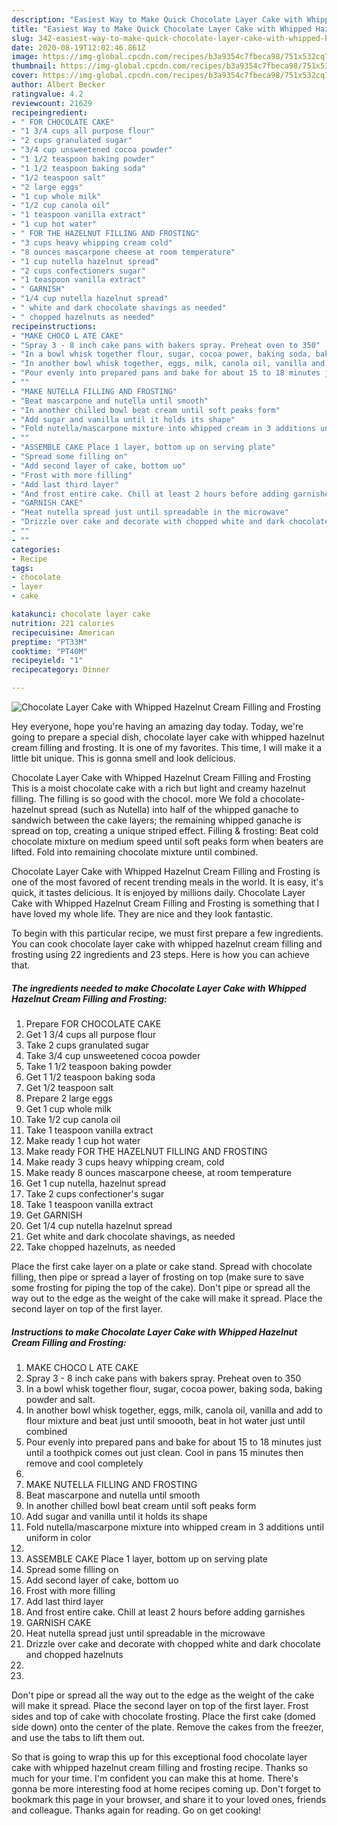 ```yaml
---
description: "Easiest Way to Make Quick Chocolate Layer Cake with Whipped Hazelnut Cream Filling and Frosting"
title: "Easiest Way to Make Quick Chocolate Layer Cake with Whipped Hazelnut Cream Filling and Frosting"
slug: 342-easiest-way-to-make-quick-chocolate-layer-cake-with-whipped-hazelnut-cream-filling-and-frosting
date: 2020-08-19T12:02:46.861Z
image: https://img-global.cpcdn.com/recipes/b3a9354c7fbeca98/751x532cq70/chocolate-layer-cake-with-whipped-hazelnut-cream-filling-and-frosting-recipe-main-photo.jpg
thumbnail: https://img-global.cpcdn.com/recipes/b3a9354c7fbeca98/751x532cq70/chocolate-layer-cake-with-whipped-hazelnut-cream-filling-and-frosting-recipe-main-photo.jpg
cover: https://img-global.cpcdn.com/recipes/b3a9354c7fbeca98/751x532cq70/chocolate-layer-cake-with-whipped-hazelnut-cream-filling-and-frosting-recipe-main-photo.jpg
author: Albert Becker
ratingvalue: 4.2
reviewcount: 21629
recipeingredient:
- " FOR CHOCOLATE CAKE"
- "1 3/4 cups all purpose flour"
- "2 cups granulated sugar"
- "3/4 cup unsweetened cocoa powder"
- "1 1/2 teaspoon baking powder"
- "1 1/2 teaspoon baking soda"
- "1/2 teaspoon salt"
- "2 large eggs"
- "1 cup whole milk"
- "1/2 cup canola oil"
- "1 teaspoon vanilla extract"
- "1 cup hot water"
- " FOR THE HAZELNUT FILLING AND FROSTING"
- "3 cups heavy whipping cream cold"
- "8 ounces mascarpone cheese at room temperature"
- "1 cup nutella hazelnut spread"
- "2 cups confectioners sugar"
- "1 teaspoon vanilla extract"
- " GARNISH"
- "1/4 cup nutella hazelnut spread"
- " white and dark chocolate shavings as needed"
- " chopped hazelnuts as needed"
recipeinstructions:
- "MAKE CHOCO L ATE CAKE"
- "Spray 3 - 8 inch cake pans with bakers spray. Preheat oven to 350"
- "In a bowl whisk together flour, sugar, cocoa power, baking soda, baking powder and salt."
- "In another bowl whisk together, eggs, milk, canola oil, vanilla and add to flour mixture and beat just until smoooth, beat in hot water just until combined"
- "Pour evenly into prepared pans and bake for about 15 to 18 minutes just until a toothpick comes out just clean. Cool in pans 15 minutes then remove and cool completely"
- ""
- "MAKE NUTELLA FILLING AND FROSTING"
- "Beat mascarpone and nutella until smooth"
- "In another chilled bowl beat cream until soft peaks form"
- "Add sugar and vanilla until it holds its shape"
- "Fold nutella/mascarpone mixture into whipped cream in 3 additions until uniform in color"
- ""
- "ASSEMBLE CAKE Place 1 layer, bottom up on serving plate"
- "Spread some filling on"
- "Add second layer of cake, bottom uo"
- "Frost with more filling"
- "Add last third layer"
- "And frost entire cake. Chill at least 2 hours before adding garnishes"
- "GARNISH CAKE"
- "Heat nutella spread just until spreadable in the microwave"
- "Drizzle over cake and decorate with chopped white and dark chocolate and chopped hazelnuts"
- ""
- ""
categories:
- Recipe
tags:
- chocolate
- layer
- cake

katakunci: chocolate layer cake 
nutrition: 221 calories
recipecuisine: American
preptime: "PT33M"
cooktime: "PT40M"
recipeyield: "1"
recipecategory: Dinner

---
```



![Chocolate Layer Cake with Whipped Hazelnut Cream Filling and Frosting](https://img-global.cpcdn.com/recipes/b3a9354c7fbeca98/751x532cq70/chocolate-layer-cake-with-whipped-hazelnut-cream-filling-and-frosting-recipe-main-photo.jpg)

Hey everyone, hope you're having an amazing day today. Today, we're going to prepare a special dish, chocolate layer cake with whipped hazelnut cream filling and frosting. It is one of my favorites. This time, I will make it a little bit unique. This is gonna smell and look delicious.

Chocolate Layer Cake with Whipped Hazelnut Cream Filling and Frosting This is a moist chocolate cake with a rich but light and creamy hazelnut filling. The filling is so good with the chocol. more We fold a chocolate-hazelnut spread (such as Nutella) into half of the whipped ganache to sandwich between the cake layers; the remaining whipped ganache is spread on top, creating a unique striped effect. Filling &amp; frosting: Beat cold chocolate mixture on medium speed until soft peaks form when beaters are lifted. Fold into remaining chocolate mixture until combined.

Chocolate Layer Cake with Whipped Hazelnut Cream Filling and Frosting is one of the most favored of recent trending meals in the world. It is easy, it's quick, it tastes delicious. It is enjoyed by millions daily. Chocolate Layer Cake with Whipped Hazelnut Cream Filling and Frosting is something that I have loved my whole life. They are nice and they look fantastic.


To begin with this particular recipe, we must first prepare a few ingredients. You can cook chocolate layer cake with whipped hazelnut cream filling and frosting using 22 ingredients and 23 steps. Here is how you can achieve that.

<!--inarticleads1-->

##### The ingredients needed to make Chocolate Layer Cake with Whipped Hazelnut Cream Filling and Frosting:

1. Prepare  FOR CHOCOLATE CAKE
1. Get 1 3/4 cups all purpose flour
1. Take 2 cups granulated sugar
1. Take 3/4 cup unsweetened cocoa powder
1. Take 1 1/2 teaspoon baking powder
1. Get 1 1/2 teaspoon baking soda
1. Get 1/2 teaspoon salt
1. Prepare 2 large eggs
1. Get 1 cup whole milk
1. Take 1/2 cup canola oil
1. Take 1 teaspoon vanilla extract
1. Make ready 1 cup hot water
1. Make ready  FOR THE HAZELNUT FILLING AND FROSTING
1. Make ready 3 cups heavy whipping cream, cold
1. Make ready 8 ounces mascarpone cheese, at room temperature
1. Get 1 cup nutella, hazelnut spread
1. Take 2 cups confectioner&#39;s sugar
1. Take 1 teaspoon vanilla extract
1. Get  GARNISH
1. Get 1/4 cup nutella hazelnut spread
1. Get  white and dark chocolate shavings, as needed
1. Take  chopped hazelnuts, as needed


Place the first cake layer on a plate or cake stand. Spread with chocolate filling, then pipe or spread a layer of frosting on top (make sure to save some frosting for piping the top of the cake). Don&#39;t pipe or spread all the way out to the edge as the weight of the cake will make it spread. Place the second layer on top of the first layer. 

<!--inarticleads2-->

##### Instructions to make Chocolate Layer Cake with Whipped Hazelnut Cream Filling and Frosting:

1. MAKE CHOCO L ATE CAKE
1. Spray 3 - 8 inch cake pans with bakers spray. Preheat oven to 350
1. In a bowl whisk together flour, sugar, cocoa power, baking soda, baking powder and salt.
1. In another bowl whisk together, eggs, milk, canola oil, vanilla and add to flour mixture and beat just until smoooth, beat in hot water just until combined
1. Pour evenly into prepared pans and bake for about 15 to 18 minutes just until a toothpick comes out just clean. Cool in pans 15 minutes then remove and cool completely
1. 
1. MAKE NUTELLA FILLING AND FROSTING
1. Beat mascarpone and nutella until smooth
1. In another chilled bowl beat cream until soft peaks form
1. Add sugar and vanilla until it holds its shape
1. Fold nutella/mascarpone mixture into whipped cream in 3 additions until uniform in color
1. 
1. ASSEMBLE CAKE Place 1 layer, bottom up on serving plate
1. Spread some filling on
1. Add second layer of cake, bottom uo
1. Frost with more filling
1. Add last third layer
1. And frost entire cake. Chill at least 2 hours before adding garnishes
1. GARNISH CAKE
1. Heat nutella spread just until spreadable in the microwave
1. Drizzle over cake and decorate with chopped white and dark chocolate and chopped hazelnuts
1. 
1. 


Don&#39;t pipe or spread all the way out to the edge as the weight of the cake will make it spread. Place the second layer on top of the first layer. Frost sides and top of cake with chocolate frosting. Place the first cake (domed side down) onto the center of the plate. Remove the cakes from the freezer, and use the tabs to lift them out. 

So that is going to wrap this up for this exceptional food chocolate layer cake with whipped hazelnut cream filling and frosting recipe. Thanks so much for your time. I'm confident you can make this at home. There's gonna be more interesting food at home recipes coming up. Don't forget to bookmark this page in your browser, and share it to your loved ones, friends and colleague. Thanks again for reading. Go on get cooking!
